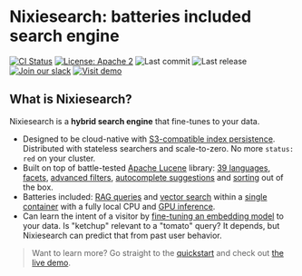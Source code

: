 # Nixiesearch: batteries included search engine

[![CI Status](https://github.com/nixiesearch/nixiesearch/workflows/Tests/badge.svg)](https://github.com/nixiesearch/nixiesearch/actions)
[![License: Apache 2](https://img.shields.io/badge/License-Apache2-green.svg)](https://opensource.org/licenses/Apache-2.0)
![Last commit](https://img.shields.io/github/last-commit/nixiesearch/nixiesearch)
![Last release](https://img.shields.io/github/release/nixiesearch/nixiesearch)
[![Join our slack](https://img.shields.io/badge/Slack-join%20the%20community-blue?logo=slack&style=social)](https://communityinviter.com/apps/nixiesearch/nixiesearch)
[![Visit demo](https://img.shields.io/badge/visit-demo-blue)](https://demo.nixiesearch.ai)

## What is Nixiesearch?

Nixiesearch is a **hybrid search engine** that fine-tunes to your data. 

* Designed to be cloud-native with [S3-compatible index persistence](https://www.nixiesearch.ai/deployment/distributed/persistence/s3). Distributed with stateless searchers and scale-to-zero. No more `status: red` on your cluster.
* Built on top of battle-tested [Apache Lucene](https://lucene.apache.org) library: [39 languages](https://www.nixiesearch.ai/reference/languages), [facets](https://www.nixiesearch.ai/features/search/facet), [advanced filters](https://www.nixiesearch.ai/features/search/filter), [autocomplete suggestions](https://www.nixiesearch.ai/features/autocomplete) and [sorting](https://www.nixiesearch.ai/features/search/sort) out of the box.
* Batteries included: [RAG queries](https://www.nixiesearch.ai/features/search/rag) and [vector search](https://www.nixiesearch.ai/reference/models/index) within a [single container](https://www.nixiesearch.ai/deployment/standalone) with a fully local CPU and [GPU inference](https://www.nixiesearch.ai/deployment/gpu). 
* Can learn the intent of a visitor by [fine-tuning an embedding model](https://github.com/nixiesearch/nixietune) to your data. Is "ketchup" relevant to a "tomato" query? It depends, but Nixiesearch can predict that from past user behavior.

> Want to learn more? Go straight to the [quickstart](https://www.nixiesearch.ai/quickstart/) and check out [the live demo](https://demo.nixiesearch.ai). 
